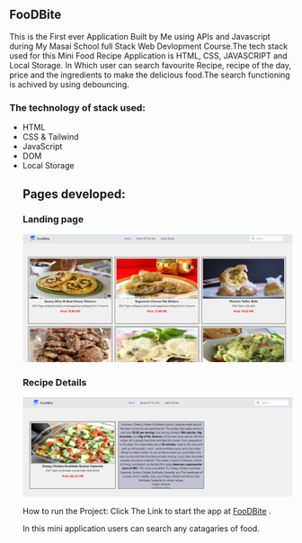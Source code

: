 <h2>FooDBite</h2>
This is the First ever Application Built by Me using APIs and Javascript during My Masai School full Stack Web Devlopment Course.The tech stack used for this Mini Food Recipe Application is HTML, CSS, JAVASCRIPT and Local Storage.
In Which user can search favourite Recipe, recipe of the day, price and the ingredients to make the delicious food.The search functioning is achived by using debouncing.

<h3 >The technology of stack used:</h3>
<ul>
<li>HTML</li>
<li>CSS & Tailwind</li>
<li>JavaScript</li>
<li>DOM</li>
<li>Local Storage</li>
<h2>Pages developed:</h2>
<h3>Landing page</h3>
<img src ="/components/imgs/landing.PNG">

<h3> Recipe Details</h3>
<img src ="/components/imgs/recipe detail.PNG ">


How to run the Project:
Click The Link to start the app at <a href ="https://shivamkakda.github.io/food-clone/">FooDBite</a> .



In this mini application users can search any catagaries of food.

